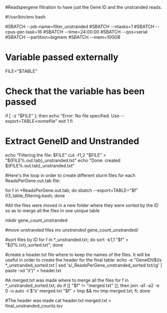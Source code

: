 #Readspergene filtration to have just the Gene ID and the unstranded reads.

#!/usr/bin/env bash

#SBATCH --job-name=filter_unstranded
#SBATCH --ntasks=1
#SBATCH --cpus-per-task=16
#SBATCH --time=24:00:00
#SBATCH --qos=serial
#SBATCH --partition=bigmem
#SBATCH --mem=100GB

# Variable passed externally
FILE="$TABLE"

# Check that the variable has been passed
if [ -z "$FILE" ]; then
    echo "Error: No file specified. Use --export=TABLE=nomefile"
    exit 1
fi

# Extract GeneID and Unstranded
echo "Filtering the file: $FILE"
cut -f1,2 "$FILE" > "${FILE%.out.tab}_unstranded.txt"
echo "Done: created ${FILE%.out.tab}_unstranded.txt"

#Here's the loop in order to create different slurm files for each ReadsPerGene.out.tab file:

for f in *ReadsPerGene.out.tab; do sbatch --export=TABLE="$f" 03_table_filtering.bash; done

#All the files were moved in a new folder where they were sorted by the ID so as to merge all the files in one unique table

mkdir gene_count_unstranded

#move unstranded files
mv *unstranded* gene_count_unstranded/

#sort files by ID
for f in *_unstranded.txt; do     sort -k1,1 "$f" > "${f%.txt}_sorted.txt"; done

#create a header.txt file where to keep the names of the files. It will be useful in order to create the header for the final table:
echo -e "GeneID\t$(ls *_unstranded_sorted.txt | sed 's/_ReadsPerGene_unstranded_sorted.txt//g' | paste -sd '\t')" > header.txt

#A merged.txt was made where to merge all the files
for f in *_unstranded_sorted.txt; do     if [[ "$f" != "merged.txt" ]]; then         join -a1 -a2 -e 0 -o auto -t $'\t' merged.txt "$f" > tmp && mv tmp merged.txt;     fi; done

#The header was made
cat header.txt merged.txt > final_unstranded_counts.tsv
